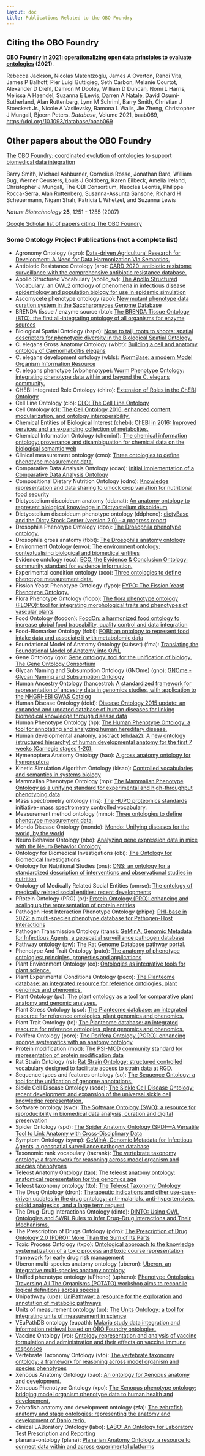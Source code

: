 ```yaml
---
layout: doc
title: Publications Related to the OBO Foundry
---
```


[//]: <> (Do not edit this file manually, it is automatically generated by https://github.com/OBOFoundry/OBOFoundry.github.io/blob/master/util/extract-publications.py.)

## Citing the OBO Foundry

[**OBO Foundry in 2021: operationalizing open data principles to evaluate ontologies**](https://academic.oup.com/database/article/doi/10.1093/database/baab069/6410158) **(2021)**.

Rebecca Jackson, Nicolas Matentzoglu, James A Overton, Randi Vita, James P Balhoff, Pier Luigi Buttigieg, Seth Carbon, Melanie Courtot, Alexander D Diehl, Damion M Dooley, William D Duncan, Nomi L Harris, Melissa A Haendel, Suzanna E Lewis, Darren A Natale, David Osumi-Sutherland, Alan Ruttenberg, Lynn M Schriml, Barry Smith, Christian J Stoeckert Jr., Nicole A Vasilevsky, Ramona L Walls, Jie Zheng, Christopher J Mungall, Bjoern Peters. *Database*, Volume 2021, baab069, https://doi.org/10.1093/database/baab069

## Other papers about the OBO Foundry

[The OBO Foundry: coordinated evolution of ontologies to support biomedical data integration](http://www.nature.com/nbt/journal/v25/n11/abs/nbt1346.html)

Barry Smith, Michael Ashburner, Cornelius Rosse, Jonathan Bard, William Bug, Werner Ceusters, Louis J Goldberg, Karen Eilbeck, Amelia Ireland, Christopher J Mungall, The OBI Consortium, Neocles Leontis, Philippe Rocca-Serra, Alan Ruttenberg, Susanna-Assunta Sansone, Richard H Scheuermann, Nigam Shah, Patricia L Whetzel, and Suzanna Lewis

*Nature Biotechnology* **25**, 1251 - 1255 (2007)

[Google Scholar list of papers citing The OBO Foundry](https://scholar.google.ca/scholar?cites=13806088078865650870&as_sdt=2005&sciodt=0,5&hl=en)

### Some Ontology Project Publications (not a complete list)

- Agronomy Ontology (agro): [Data-driven Agricultural Research for Development: A Need for Data Harmonization Via Semantics.](http://ceur-ws.org/Vol-1747/IT205_ICBO2016.pdf)
- Antibiotic Resistance Ontology (aro): [CARD 2020: antibiotic resistome surveillance with the comprehensive antibiotic resistance database.](https://www.ncbi.nlm.nih.gov/pubmed/31665441)
- Apollo Structured Vocabulary (apollo_sv): [The Apollo Structured Vocabulary: an OWL2 ontology of phenomena in infectious disease epidemiology and population biology for use in epidemic simulation](https://doi.org/10.1186/s13326-016-0092-y)
- Ascomycete phenotype ontology (apo): [New mutant phenotype data curation system in the Saccharomyces Genome Database](https://www.ncbi.nlm.nih.gov/pubmed/20157474)
- BRENDA tissue / enzyme source (bto): [The BRENDA Tissue Ontology (BTO): the first all-integrating ontology of all organisms for enzyme sources](https://www.ncbi.nlm.nih.gov/pubmed/21030441)
- Biological Spatial Ontology (bspo): [Nose to tail, roots to shoots: spatial descriptors for phenotypic diversity in the Biological Spatial Ontology.](https://www.ncbi.nlm.nih.gov/pubmed/25140222)
- C. elegans Gross Anatomy Ontology (wbbt): [Building a cell and anatomy ontology of Caenorhabditis elegans](https://www.ncbi.nlm.nih.gov/pubmed/18629098)
- C. elegans development ontology (wbls): [WormBase: a modern Model Organism Information Resource](https://www.ncbi.nlm.nih.gov/pubmed/31642470)
- C. elegans phenotype (wbphenotype): [Worm Phenotype Ontology: integrating phenotype data within and beyond the C. elegans community.](https://www.ncbi.nlm.nih.gov/pubmed/21261995)
- CHEBI Integrated Role Ontology (chiro): [Extension of Roles in the ChEBI Ontology](https://doi.org/10.26434/chemrxiv.12591221)
- Cell Line Ontology (clo): [CLO: The Cell Line Ontology](https://www.ncbi.nlm.nih.gov/pubmed/25852852)
- Cell Ontology (cl): [The Cell Ontology 2016: enhanced content, modularization, and ontology interoperability.](https://www.ncbi.nlm.nih.gov/pubmed/27377652)
- Chemical Entities of Biological Interest (chebi): [ChEBI in 2016: Improved services and an expanding collection of metabolites.](https://www.ncbi.nlm.nih.gov/pubmed/26467479)
- Chemical Information Ontology (cheminf): [The chemical information ontology: provenance and disambiguation for chemical data on the biological semantic web](https://www.ncbi.nlm.nih.gov/pubmed/21991315)
- Clinical measurement ontology (cmo): [Three ontologies to define phenotype measurement data.](https://www.ncbi.nlm.nih.gov/pubmed/22654893)
- Comparative Data Analysis Ontology (cdao): [Initial Implementation of a Comparative Data Analysis Ontology](https://doi.org/10.4137/EBO.S2320)
- Compositional Dietary Nutrition Ontology (cdno): [Knowledge representation and data sharing to unlock crop variation for nutritional food security](https://doi.org/10.1002/csc2.20092)
- Dictyostelium discoideum anatomy (ddanat): [An anatomy ontology to represent biological knowledge in Dictyostelium discoideum](https://www.ncbi.nlm.nih.gov/pubmed/18366659)
- Dictyostelium discoideum phenotype ontology (ddpheno): [dictyBase and the Dicty Stock Center (version 2.0) - a progress report](https://www.ncbi.nlm.nih.gov/pubmed/31840793)
- Drosophila Phenotype Ontology (dpo): [The Drosophila phenotype ontology.](https://www.ncbi.nlm.nih.gov/pubmed/24138933)
- Drosophila gross anatomy (fbbt): [The Drosophila anatomy ontology](https://www.ncbi.nlm.nih.gov/pubmed/24139062)
- Environment Ontology (envo): [The environment ontology: contextualising biological and biomedical entities](https://www.ncbi.nlm.nih.gov/pubmed/24330602)
- Evidence ontology (eco): [ECO, the Evidence & Conclusion Ontology: community standard for evidence information.](https://www.ncbi.nlm.nih.gov/pubmed/30407590)
- Experimental condition ontology (xco): [Three ontologies to define phenotype measurement data.](https://www.ncbi.nlm.nih.gov/pubmed/22654893)
- Fission Yeast Phenotype Ontology (fypo): [FYPO: The Fission Yeast Phenotype Ontology.](https://www.ncbi.nlm.nih.gov/pubmed/23658422)
- Flora Phenotype Ontology (flopo): [The flora phenotype ontology (FLOPO): tool for integrating morphological traits and phenotypes of vascular plants](https://www.ncbi.nlm.nih.gov/pubmed/27842607)
- Food Ontology (foodon): [FoodOn: a harmonized food ontology to increase global food traceability, quality control and data integration](https://www.ncbi.nlm.nih.gov/pubmed/31304272)
- Food-Biomarker Ontology (fobi): [FOBI: an ontology to represent food intake data and associate it with metabolomic data](https://www.ncbi.nlm.nih.gov/pubmed/32556148)
- Foundational Model of Anatomy Ontology (subset) (fma): [Translating the Foundational Model of Anatomy into OWL](https://www.ncbi.nlm.nih.gov/pubmed/18688289)
- Gene Ontology (go): [Gene ontology: tool for the unification of biology. The Gene Ontology Consortium](https://www.ncbi.nlm.nih.gov/pubmed/10802651)
- Glycan Naming and Subsumption Ontology (GNOme) (gno): [GNOme - Glycan Naming and Subsumption Ontology](https://doi.org/10.5281/zenodo.6678278)
- Human Ancestry Ontology (hancestro): [A standardized framework for representation of ancestry data in genomics studies, with application to the NHGRI-EBI GWAS Catalog](https://www.ncbi.nlm.nih.gov/pubmed/29448949)
- Human Disease Ontology (doid): [Disease Ontology 2015 update: an expanded and updated database of human diseases for linking biomedical knowledge through disease data](https://www.ncbi.nlm.nih.gov/pubmed/25348409)
- Human Phenotype Ontology (hp): [The Human Phenotype Ontology: a tool for annotating and analyzing human hereditary disease.](https://www.ncbi.nlm.nih.gov/pubmed/18950739)
- Human developmental anatomy, abstract (ehdaa2): [A new ontology (structured hierarchy) of human developmental anatomy for the first 7 weeks (Carnegie stages 1-20).](https://www.ncbi.nlm.nih.gov/pubmed/22973865)
- Hymenoptera Anatomy Ontology (hao): [A gross anatomy ontology for hymenoptera](https://www.ncbi.nlm.nih.gov/pubmed/21209921)
- Kinetic Simulation Algorithm Ontology (kisao): [Controlled vocabularies and semantics in systems biology](https://www.ncbi.nlm.nih.gov/pubmed/22027554)
- Mammalian Phenotype Ontology (mp): [The Mammalian Phenotype Ontology as a unifying standard for experimental and high-throughput phenotyping data](https://www.ncbi.nlm.nih.gov/pubmed/22961259)
- Mass spectrometry ontology (ms): [The HUPO proteomics standards initiative- mass spectrometry controlled vocabulary.](https://www.ncbi.nlm.nih.gov/pubmed/23482073)
- Measurement method ontology (mmo): [Three ontologies to define phenotype measurement data.](https://www.ncbi.nlm.nih.gov/pubmed/22654893)
- Mondo Disease Ontology (mondo): [Mondo: Unifying diseases for the world, by the world](https://www.medrxiv.org/content/10.1101/2022.04.13.22273750)
- Neuro Behavior Ontology (nbo): [Analyzing gene expression data in mice with the Neuro Behavior Ontology](https://www.ncbi.nlm.nih.gov/pubmed/24177753)
- Ontology for Biomedical Investigations (obi): [The Ontology for Biomedical Investigations](https://www.ncbi.nlm.nih.gov/pubmed/27128319)
- Ontology for Nutritional Studies (ons): [ONS: an ontology for a standardized description of interventions and observational studies in nutrition](https://www.ncbi.nlm.nih.gov/pubmed/29736190)
- Ontology of Medically Related Social Entities (omrse): [The ontology of medically related social entities: recent developments](https://www.ncbi.nlm.nih.gov/pubmed/27406187)
- PRotein Ontology (PRO) (pr): [Protein Ontology (PRO): enhancing and scaling up the representation of protein entities](https://www.ncbi.nlm.nih.gov/pubmed/27899649)
- Pathogen Host Interaction Phenotype Ontology (phipo): [PHI-base in 2022: a multi-species phenotype database for Pathogen-Host Interactions](https://www.ncbi.nlm.nih.gov/pubmed/34788826)
- Pathogen Transmission Ontology (trans): [GeMInA, Genomic Metadata for Infectious Agents, a geospatial surveillance pathogen database](https://www.ncbi.nlm.nih.gov/pubmed/19850722)
- Pathway ontology (pw): [The Rat Genome Database pathway portal.](https://www.ncbi.nlm.nih.gov/pubmed/21478484)
- Phenotype And Trait Ontology (pato): [The anatomy of phenotype ontologies: principles, properties and applications](https://www.ncbi.nlm.nih.gov/pubmed/28387809)
- Plant Environment Ontology (eo): [Ontologies as integrative tools for plant science.](https://www.ncbi.nlm.nih.gov/pubmed/22847540)
- Plant Experimental Conditions Ontology (peco): [The Planteome database: an integrated resource for reference ontologies, plant genomics and phenomics.](https://www.ncbi.nlm.nih.gov/pubmed/29186578)
- Plant Ontology (po): [The plant ontology as a tool for comparative plant anatomy and genomic analyses.](https://www.ncbi.nlm.nih.gov/pubmed/23220694)
- Plant Stress Ontology (pso): [The Planteome database: an integrated resource for reference ontologies, plant genomics and phenomics.](https://www.ncbi.nlm.nih.gov/pubmed/29186578)
- Plant Trait Ontology (to): [The Planteome database: an integrated resource for reference ontologies, plant genomics and phenomics.](https://www.ncbi.nlm.nih.gov/pubmed/29186578)
- Porifera Ontology (poro): [The Porifera Ontology (PORO): enhancing sponge systematics with an anatomy ontology](https://www.ncbi.nlm.nih.gov/pubmed/25276334)
- Protein modification (mod): [The PSI-MOD community standard for representation of protein modification data](https://www.ncbi.nlm.nih.gov/pubmed/18688235)
- Rat Strain Ontology (rs): [Rat Strain Ontology: structured controlled vocabulary designed to facilitate access to strain data at RGD.](https://www.ncbi.nlm.nih.gov/pubmed/24267899)
- Sequence types and features ontology (so): [The Sequence Ontology: a tool for the unification of genome annotations.](https://www.ncbi.nlm.nih.gov/pubmed/15892872)
- Sickle Cell Disease Ontology (scdo): [The Sickle Cell Disease Ontology: recent development and expansion of the universal sickle cell knowledge representation.](https://www.ncbi.nlm.nih.gov/pubmed/35363306)
- Software ontology (swo): [The Software Ontology (SWO): a resource for reproducibility in biomedical data analysis, curation and digital preservation](https://www.ncbi.nlm.nih.gov/pubmed/25068035)
- Spider Ontology (spd): [The Spider Anatomy Ontology (SPD)—A Versatile Tool to Link Anatomy with Cross-Disciplinary Data](https://doi.org/10.3390/d11100202)
- Symptom Ontology (symp): [GeMInA, Genomic Metadata for Infectious Agents, a geospatial surveillance pathogen database](https://www.ncbi.nlm.nih.gov/pubmed/19850722)
- Taxonomic rank vocabulary (taxrank): [The vertebrate taxonomy ontology: a framework for reasoning across model organism and species phenotypes](https://doi.org/10.1186/2041-1480-4-34)
- Teleost Anatomy Ontology (tao): [The teleost anatomy ontology: anatomical representation for the genomics age](https://www.ncbi.nlm.nih.gov/pubmed/20547776)
- Teleost taxonomy ontology (tto): [The Teleost Taxonomy Ontology](https://doi.org/10.1038/npre.2010.4629.1)
- The Drug Ontology (dron): [Therapeutic indications and other use-case-driven updates in the drug ontology: anti-malarials, anti-hypertensives, opioid analgesics, and a large term request](https://doi.org/10.1186/s13326-017-0121-5)
- The Drug-Drug Interactions Ontology (dinto): [DINTO: Using OWL Ontologies and SWRL Rules to Infer Drug–Drug Interactions and Their Mechanisms.](https://www.ncbi.nlm.nih.gov/pubmed/26147071)
- The Prescription of Drugs Ontology (pdro): [The Prescription of Drug Ontology 2.0 (PDRO): More Than the Sum of Its Parts](https://www.ncbi.nlm.nih.gov/pubmed/34831777)
- Toxic Process Ontology (txpo): [Ontological approach to the knowledge systematization of a toxic process and toxic course representation framework for early drug risk management](https://www.ncbi.nlm.nih.gov/pubmed/32883995)
- Uberon multi-species anatomy ontology (uberon): [Uberon, an integrative multi-species anatomy ontology](https://www.ncbi.nlm.nih.gov/pubmed/22293552)
- Unified phenotype ontology (uPheno) (upheno): [Phenotype Ontologies Traversing All The Organisms (POTATO) workshop aims to reconcile logical definitions across species](https://zenodo.org/record/2382757)
- Unipathway (upa): [UniPathway: a resource for the exploration and annotation of metabolic pathways](https://www.ncbi.nlm.nih.gov/pubmed/22102589)
- Units of measurement ontology (uo): [The Units Ontology: a tool for integrating units of measurement in science](https://www.ncbi.nlm.nih.gov/pubmed/23060432)
- VEuPathDB ontology (eupath): [Malaria study data integration and information retrieval based on OBO Foundry ontologies.](https://doi.org/10.5281/zenodo.6685957)
- Vaccine Ontology (vo): [Ontology representation and analysis of vaccine formulation and administration and their effects on vaccine immune responses](https://www.ncbi.nlm.nih.gov/pubmed/23256535)
- Vertebrate Taxonomy Ontology (vto): [The vertebrate taxonomy ontology: a framework for reasoning across model organism and species phenotypes](https://doi.org/10.1186/2041-1480-4-34)
- Xenopus Anatomy Ontology (xao): [An ontology for Xenopus anatomy and development.](https://www.ncbi.nlm.nih.gov/pubmed/18817563)
- Xenopus Phenotype Ontology (xpo): [The Xenopus phenotype ontology: bridging model organism phenotype data to human health and development.](https://www.ncbi.nlm.nih.gov/pubmed/35317743)
- Zebrafish anatomy and development ontology (zfa): [The zebrafish anatomy and stage ontologies: representing the anatomy and development of Danio rerio.](https://www.ncbi.nlm.nih.gov/pubmed/24568621)
- clinical LABoratory Ontology (labo): [LABO: An Ontology for Laboratory Test Prescription and Reporting](https://doi.org/10.5281/zenodo.6522019)
- planaria-ontology (plana): [Planarian Anatomy Ontology: a resource to connect data within and across experimental platforms](https://www.ncbi.nlm.nih.gov/pubmed/34318308)
